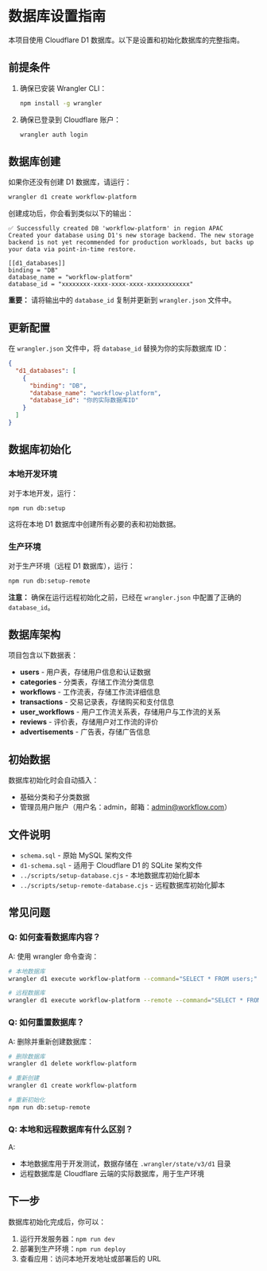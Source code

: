 # 数据库设置指南

本项目使用 Cloudflare D1 数据库。以下是设置和初始化数据库的完整指南。

## 前提条件

1. 确保已安装 Wrangler CLI：
   ```bash
   npm install -g wrangler
   ```

2. 确保已登录到 Cloudflare 账户：
   ```bash
   wrangler auth login
   ```

## 数据库创建

如果你还没有创建 D1 数据库，请运行：

```bash
wrangler d1 create workflow-platform
```

创建成功后，你会看到类似以下的输出：
```
✅ Successfully created DB 'workflow-platform' in region APAC
Created your database using D1's new storage backend. The new storage backend is not yet recommended for production workloads, but backs up your data via point-in-time restore.

[[d1_databases]]
binding = "DB"
database_name = "workflow-platform"
database_id = "xxxxxxxx-xxxx-xxxx-xxxx-xxxxxxxxxxxx"
```

**重要：** 请将输出中的 `database_id` 复制并更新到 `wrangler.json` 文件中。

## 更新配置

在 `wrangler.json` 文件中，将 `database_id` 替换为你的实际数据库 ID：

```json
{
  "d1_databases": [
    {
      "binding": "DB",
      "database_name": "workflow-platform",
      "database_id": "你的实际数据库ID"
    }
  ]
}
```

## 数据库初始化

### 本地开发环境

对于本地开发，运行：

```bash
npm run db:setup
```

这将在本地 D1 数据库中创建所有必要的表和初始数据。

### 生产环境

对于生产环境（远程 D1 数据库），运行：

```bash
npm run db:setup-remote
```

**注意：** 确保在运行远程初始化之前，已经在 `wrangler.json` 中配置了正确的 `database_id`。

## 数据库架构

项目包含以下数据表：

- **users** - 用户表，存储用户信息和认证数据
- **categories** - 分类表，存储工作流分类信息
- **workflows** - 工作流表，存储工作流详细信息
- **transactions** - 交易记录表，存储购买和支付信息
- **user_workflows** - 用户工作流关系表，存储用户与工作流的关系
- **reviews** - 评价表，存储用户对工作流的评价
- **advertisements** - 广告表，存储广告信息

## 初始数据

数据库初始化时会自动插入：

- 基础分类和子分类数据
- 管理员用户账户（用户名：admin，邮箱：admin@workflow.com）

## 文件说明

- `schema.sql` - 原始 MySQL 架构文件
- `d1-schema.sql` - 适用于 Cloudflare D1 的 SQLite 架构文件
- `../scripts/setup-database.cjs` - 本地数据库初始化脚本
- `../scripts/setup-remote-database.cjs` - 远程数据库初始化脚本

## 常见问题

### Q: 如何查看数据库内容？

A: 使用 wrangler 命令查询：
```bash
# 本地数据库
wrangler d1 execute workflow-platform --command="SELECT * FROM users;"

# 远程数据库
wrangler d1 execute workflow-platform --remote --command="SELECT * FROM users;"
```

### Q: 如何重置数据库？

A: 删除并重新创建数据库：
```bash
# 删除数据库
wrangler d1 delete workflow-platform

# 重新创建
wrangler d1 create workflow-platform

# 重新初始化
npm run db:setup-remote
```

### Q: 本地和远程数据库有什么区别？

A: 
- 本地数据库用于开发测试，数据存储在 `.wrangler/state/v3/d1` 目录
- 远程数据库是 Cloudflare 云端的实际数据库，用于生产环境

## 下一步

数据库初始化完成后，你可以：

1. 运行开发服务器：`npm run dev`
2. 部署到生产环境：`npm run deploy`
3. 查看应用：访问本地开发地址或部署后的 URL